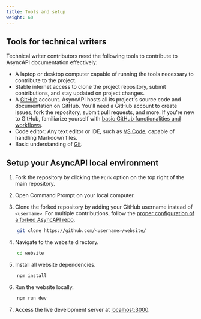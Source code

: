 ```yaml
---
title: Tools and setup
weight: 60
---
```


## Tools for technical writers

Technical writer contributors need the following tools to contribute to AsyncAPI documentation effectively:

- A laptop or desktop computer capable of running the tools necessary to contribute to the project.
- Stable internet access to clone the project repository, submit contributions, and stay updated on project changes.
- A [GitHub](https://github.com) account. AsyncAPI hosts all its project's source code and documentation on GitHub. You'll need a GitHub account to create issues, fork the repository, submit pull requests, and more. If you're new to GitHub, familiarize yourself with [basic GitHub functionalities and workflows](https://docs.github.com/en/get-started).
- Code editor:  Any text editor or IDE, such as [VS Code](https://code.visualstudio.com), capable of handling Markdown files.
- Basic understanding of [Git](https://git-scm.com).

## Setup your AsyncAPI local environment
1. Fork the repository by clicking the `Fork` option on the top right of the main repository.

2. Open Command Prompt on your local computer.

3. Clone the forked repository by adding your GitHub username instead of `<username>`.
   For multiple contributions, follow the [proper configuration of a forked AsyncAPI repo](https://github.com/asyncapi/community/blob/master/git-workflow.md).

```bash
    git clone https://github.com/<username>/website/
```

4. Navigate to the website directory.

```bash
    cd website
```

5. Install all website dependencies. 

```bash
    npm install
```

6. Run the website locally.

```bash
    npm run dev
```

7. Access the live development server at [localhost:3000](http://localhost:3000).
